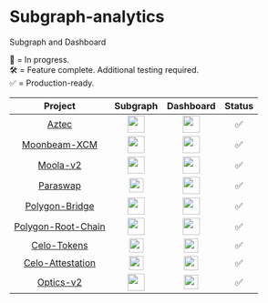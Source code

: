 # Subgraph-analytics
Subgraph and Dashboard 

🔨 = In progress.  
🛠 = Feature complete. Additional testing required.  
✅ = Production-ready.

|        Project     | Subgraph     |       Dashboard          |  Status   |
| :-----------------: | :-----------: | :------------------------:|:--------:  |
| [Aztec](subgraphs/aztec-network)|[<img src="images/favicon.ico" width="30" height="30"/>](https://thegraph.com/hosted-service/subgraph/dapplooker/aztec-connect)           |<img src="images/favicon.ico" width="30" height="30"/> |   ✅    |
| [Moonbeam-XCM](subgraphs/moonbeam-xcm) |[<img src="images/favicon.ico" width="30" height="30">](https://thegraph.com/hosted-service/subgraph/dapplooker/moonbeam-xcm-subgraph)              |<img src="images/favicon.ico" width="30" height="30"/> |      ✅       |
| [Moola-v2](subgraphs/moola-v2) |[<img src="images/favicon.ico" width="30" height="30">](https://thegraph.com/hosted-service/subgraph/dapplooker/moola-market-v2)      |<img src="images/favicon.ico" width="30" height="30"/>  |       ✅      |
| [Paraswap](subgraphs/paraswap) |[<img src="images/favicon.ico" width="25" height="25">](https://thegraph.com/hosted-service/subgraph/dapplooker/paraswap)              | <img src="images/favicon.ico" width="30" height="30"/>                         |     ✅      |
| [Polygon-Bridge](subgraphs/polygon-bridge)|[<img src="images/favicon.ico" width="30" height="30">](https://thegraph.com/hosted-service/subgraph/dapplooker/pan-swap)              | <img src="images/favicon.ico" width="30" height="30"/>                         |     ✅         |
| [Polygon-Root-Chain](subgraphs/polygon-root-chain-manager) |[<img src="images/favicon.ico" width="30" height="30">](https://thegraph.com/hosted-service/subgraph/dapplooker/nft1)| <img src="images/favicon.ico" width="30" height="30"/> |      ✅        |
| [Celo-Tokens](subgraphs/celo-tokens)|[<img src="images/celo_icon.ico" width="25" height="25">](https://thegraph.com/hosted-service/subgraph/dapplooker/celo-tokens-analytics-subgraph)              | <img src="images/celo_icon.ico" width="25" height="25">  |    ✅         |
| [Celo-Attestation](subgraphs/celo-attestation) |[<img src="images/celo_icon.ico" width="25" height="25">](https://thegraph.com/hosted-service/subgraph/dapplooker/celo-attestation)              | <img src="images/celo_icon.ico" width="25" height="25">  |     ✅       |
| [Optics-v2](subgraphs/optics-v2)|[<img src="images/celo_icon.ico" width="30" height="30">](https://thegraph.com/hosted-service/subgraph/dapplooker/celo-optics-v2)              |<img src="images/celo_icon.ico" width="25" height="25">|      ✅        |

